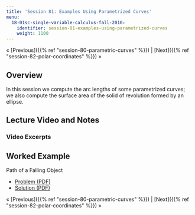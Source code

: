 ```yaml
---
title: 'Session 81: Examples Using Parametrized Curves'
menu:
  18-01sc-single-variable-calculus-fall-2010:
    identifier: session-81-examples-using-parametrized-curves
    weight: 1100
---
```

« [Previous]({{% ref "session-80-parametric-curves" %}}) | [Next]({{% ref "session-82-polar-coordinates" %}}) »

Overview
--------

In this session we compute the arc lengths of some parametrized curves; we also compute the surface area of the solid of revolution formed by an ellipse.

Lecture Video and Notes
-----------------------

### Video Excerpts

Worked Example
--------------

Path of a Falling Object

*   [Problem (PDF)](https://open-learning-course-data.s3.amazonaws.com/18-01sc-single-variable-calculus-fall-2010/73760153dca7b12c949d77f07f6140ca_MIT18_01SCF10_ex81prb.pdf "Open in a new window.")
*   [Solution (PDF)](https://open-learning-course-data.s3.amazonaws.com/18-01sc-single-variable-calculus-fall-2010/67baf73b6ba9ae11a967b3c792897b38_MIT18_01SCF10_ex81sol.pdf "Open in a new window.")

« [Previous]({{% ref "session-80-parametric-curves" %}}) | [Next]({{% ref "session-82-polar-coordinates" %}}) »